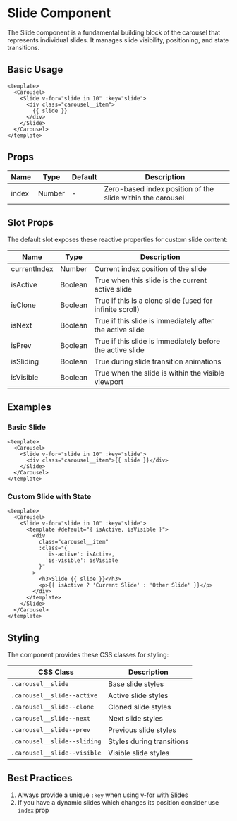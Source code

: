 # Slide Component

The Slide component is a fundamental building block of the carousel that represents individual slides. It manages slide visibility, positioning, and state transitions.

## Basic Usage

```vue
<template>
  <Carousel>
    <Slide v-for="slide in 10" :key="slide">
      <div class="carousel__item">
        {{ slide }}
      </div>
    </Slide>
  </Carousel>
</template>
```

## Props

| Name  | Type   | Default | Description                                                |
| ----- | ------ | ------- | ---------------------------------------------------------- |
| index | Number | -       | Zero-based index position of the slide within the carousel |

## Slot Props

The default slot exposes these reactive properties for custom slide content:

| Name         | Type    | Description                                               |
| ------------ | ------- | --------------------------------------------------------- |
| currentIndex | Number  | Current index position of the slide                       |
| isActive     | Boolean | True when this slide is the current active slide          |
| isClone      | Boolean | True if this is a clone slide (used for infinite scroll)  |
| isNext       | Boolean | True if this slide is immediately after the active slide  |
| isPrev       | Boolean | True if this slide is immediately before the active slide |
| isSliding    | Boolean | True during slide transition animations                   |
| isVisible    | Boolean | True when the slide is within the visible viewport        |

## Examples

### Basic Slide

```vue
<template>
  <Carousel>
    <Slide v-for="slide in 10" :key="slide">
      <div class="carousel__item">{{ slide }}</div>
    </Slide>
  </Carousel>
</template>
```

### Custom Slide with State

```vue
<template>
  <Carousel>
    <Slide v-for="slide in 10" :key="slide">
      <template #default="{ isActive, isVisible }">
        <div 
          class="carousel__item"
          :class="{
            'is-active': isActive,
            'is-visible': isVisible
          }"
        >
          <h3>Slide {{ slide }}</h3>
          <p>{{ isActive ? 'Current Slide' : 'Other Slide' }}</p>
        </div>
      </template>
    </Slide>
  </Carousel>
</template>
```

## Styling

The component provides these CSS classes for styling:

| CSS Class                   | Description               |
| --------------------------- | ------------------------- |
| `.carousel__slide`          | Base slide styles         |
| `.carousel__slide--active`  | Active slide styles       |
| `.carousel__slide--clone`   | Cloned slide styles       |
| `.carousel__slide--next`    | Next slide styles         |
| `.carousel__slide--prev`    | Previous slide styles     |
| `.carousel__slide--sliding` | Styles during transitions |
| `.carousel__slide--visible` | Visible slide styles      |

## Best Practices

1. Always provide a unique `:key` when using v-for with Slides
2. If you have a dynamic slides which changes its position consider use `index` prop

